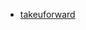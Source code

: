 - [takeuforward](https://takeuforward.org/interviews/strivers-sde-sheet-top-coding-interview-problems/)
